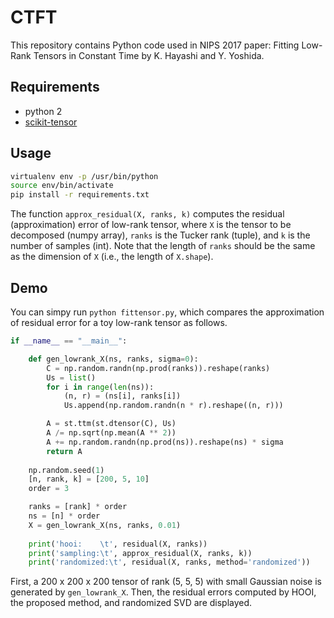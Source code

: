 # CTFT
This repository contains Python code used in NIPS 2017 paper: Fitting Low-Rank Tensors in Constant Time by K. Hayashi and Y. Yoshida.

## Requirements
- python 2
- [scikit-tensor](https://github.com/mnick/scikit-tensor)


## Usage

```sh
virtualenv env -p /usr/bin/python
source env/bin/activate
pip install -r requirements.txt
```


The function `approx_residual(X, ranks, k)` computes the residual (approximation) error of low-rank tensor, where `X` is the tensor to be decomposed (numpy array), `ranks` is the Tucker rank (tuple), and `k` is the number of samples (int). Note that the length of `ranks` should be the same as the dimension of `X` (i.e., the length of `X.shape`).

## Demo
You can simpy run `python fittensor.py`, which compares the approximation of residual error for a toy low-rank tensor as follows. 
```python
if __name__ == "__main__":

    def gen_lowrank_X(ns, ranks, sigma=0):
        C = np.random.randn(np.prod(ranks)).reshape(ranks)
        Us = list()
        for i in range(len(ns)):
            (n, r) = (ns[i], ranks[i])
            Us.append(np.random.randn(n * r).reshape((n, r)))

        A = st.ttm(st.dtensor(C), Us)
        A /= np.sqrt(np.mean(A ** 2))
        A += np.random.randn(np.prod(ns)).reshape(ns) * sigma
        return A
    
    np.random.seed(1)
    [n, rank, k] = [200, 5, 10]
    order = 3

    ranks = [rank] * order
    ns = [n] * order
    X = gen_lowrank_X(ns, ranks, 0.01)
    
    print('hooi:    \t', residual(X, ranks))
    print('sampling:\t', approx_residual(X, ranks, k))
    print('randomized:\t', residual(X, ranks, method='randomized'))
```
First, a 200 x 200 x 200 tensor of rank (5, 5, 5) with small Gaussian noise is generated by `gen_lowrank_X`. Then, the residual errors computed by HOOI, the proposed method, and randomized SVD are displayed.
